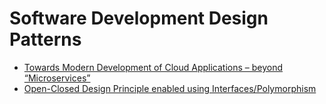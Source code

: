 # Software Development Design Patterns
- [Towards Modern Development of Cloud Applications – beyond “Microservices”](/SoftwareDevelopmentDesignPatterns/ServiceWeaver/README.md)
- [Open-Closed Design Principle enabled using Interfaces/Polymorphism](/SoftwareDevelopmentDesignPatterns/OCP/README.md)
